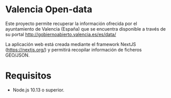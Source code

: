 # Valencia Open-data

Este proyecto permite recuperar la información ofrecida por el ayuntamiento de Valencia (España) que se encuentra disponible a través de su portal http://gobiernoabierto.valencia.es/es/data/

La aplicación web está creada mediante el framework NextJS (https://nextjs.org/) y permitirá recopilar información de ficheros GEO/JSON.

# Requisitos

- Node.js 10.13 o superior.